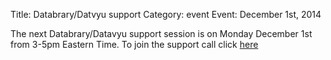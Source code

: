 Title: Databrary/Datvyu support 
Category: event
Event: December 1st, 2014

The next Databrary/Datavyu support session is on Monday December 1st from 3-5pm Eastern Time.
To join the support call click [here](https://bluejeans.com/databrary/)